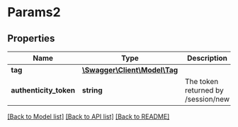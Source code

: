 # Params2

## Properties
Name | Type | Description | Notes
------------ | ------------- | ------------- | -------------
**tag** | [**\Swagger\Client\Model\Tag**](Tag.md) |  | [optional] 
**authenticity_token** | **string** | The token returned by /session/new | [optional] 

[[Back to Model list]](../README.md#documentation-for-models) [[Back to API list]](../README.md#documentation-for-api-endpoints) [[Back to README]](../README.md)


